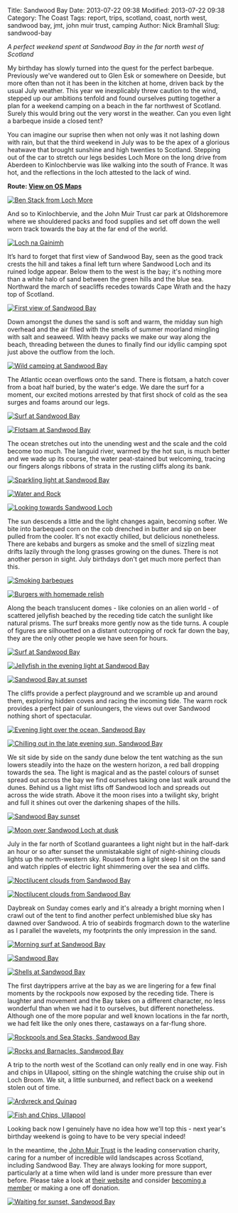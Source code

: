 Title: Sandwood Bay
Date: 2013-07-22 09:38
Modified: 2013-07-22 09:38
Category: The Coast
Tags: report, trips, scotland, coast, north west, sandwood bay, jmt,  john muir trust, camping
Author: Nick Bramhall
Slug: sandwood-bay

_A perfect weekend spent at Sandwood Bay in the far north west of Scotland_

My birthday has slowly turned into the quest for the perfect barbeque. Previously we've wandered out to Glen Esk or somewhere on Deeside, but more often than not it has been in the kitchen at home, driven back by the usual July weather. This year we inexplicably threw caution to the wind, stepped up our ambitions tenfold and found ourselves putting together a plan for a weekend camping  on a beach in the far northwest of Scotland. Surely this would bring out the very worst in the weather. Can you even light a barbeque inside a closed tent?

<!--more-->

You can imagine our suprise then when not only was it not lashing down with rain, but that the third weekend in July was to be the apex of a glorious heatwave that brought sunshine and high twenties to Scotland. Stepping out of the car to stretch our legs besides Loch More on the long drive from Aberdeen to Kinlochbervie was like walking into the south of France. It was hot, and the reflections in the loch attested to the lack of wind.

**Route:  [View on OS Maps](https://www.invertedworld.co.uk/hillwalking/hillwalk/392)**

[![Ben Stack from Loch More](http://farm6.staticflickr.com/5485/9370311995_9dc30b14fe_b.jpg)](http://flic.kr/p/fh2iin "Ben Stack from Loch More by Nick Bramhall, on Flickr")

And so to Kinlochbervie, and the John Muir Trust car park at Oldshoremore where we shouldered packs and food supplies and set off down the well worn track towards the bay at the far end of the world.

[![Loch na Gainimh](http://farm8.staticflickr.com/7400/10370365013_dc4a65e1cc_b.jpg)](http://flic.kr/p/gNoQdM "Loch na Gainimh by Nick Bramhall, on Flickr")

It’s hard to forget that first view of Sandwood Bay, seen as the good track crests the hill and takes a final left turn where Sandwood Loch and its ruined lodge appear. Below them to the west is the bay; it's nothing more than a white halo of sand between the green hills and the blue sea. Northward the march of seacliffs recedes towards Cape Wrath and the hazy top of Scotland.

[![First view of Sandwood Bay](http://farm8.staticflickr.com/7327/9373106182_eb92f5f090_b.jpg)](http://flic.kr/p/fhgBV1 "First view of Sandwood Bay by Nick Bramhall, on Flickr")

Down amongst the dunes the sand is soft and warm, the midday sun high overhead and the air filled with the smells of summer moorland mingling with salt and seaweed. With heavy packs we make our way along the beach, threading between the dunes to finally find our idyllic camping spot just above the outflow from the loch.

[![Wild camping at Sandwood Bay](http://farm8.staticflickr.com/7411/10370991375_d84ccf5db5_b.jpg)](http://flic.kr/p/gNs3q8 "Wild camping at Sandwood Bay by Nick Bramhall, on Flickr")

The Atlantic ocean overflows onto the sand. There is flotsam, a hatch cover from a boat half buried, by the water's edge. We dare the surf for a moment, our excited motions arrested by that first shock of cold as the sea surges and foams around our legs. 

[![Surf at Sandwood Bay](http://farm3.staticflickr.com/2890/10371239496_66b2795d3f_b.jpg)](http://flic.kr/p/gNtjb5 "Surf at Sandwood Bay by Nick Bramhall, on Flickr")

[![Flotsam at Sandwood Bay](http://farm4.staticflickr.com/3814/10371569645_7f95ed6f2c_b.jpg)](http://flic.kr/p/gNv1ji "Flotsam at Sandwood Bay by Nick Bramhall, on Flickr")

The ocean stretches out into the unending west and the scale and the cold become too much. The languid river, warmed by the hot sun, is much better and we wade up its course, the water peat-stained but welcoming, tracing our fingers alongs ribbons of strata in the rusting cliffs along its bank.

[![Sparkling light at Sandwood Bay](http://farm6.staticflickr.com/5524/10366088063_8983a0cb9c_b.jpg)](http://flic.kr/p/gN1UQg "Sparkling light at Sandwood Bay by Nick Bramhall, on Flickr")

[![Water and Rock](http://farm4.staticflickr.com/3815/10372061523_b18243b3e8_b.jpg)](http://flic.kr/p/gNxwwX "Water and Rock by Nick Bramhall, on Flickr")

[![Looking towards Sandwood Loch](http://farm4.staticflickr.com/3821/10371706253_ef0729ffc5_b.jpg)](http://flic.kr/p/gNvGVB "Looking towards Sandwood Loch by Nick Bramhall, on Flickr")

The sun descends a little and the light changes again, becoming softer. We bite into barbequed corn on the cob drenched in butter and sip on beer pulled from the cooler. It's not exactly chilled, but delicious nonetheless. There are kebabs and burgers as smoke and the smell of sizzling meat drifts lazily through the long grasses growing on the dunes. There is not another person in sight. July birthdays don't get much more perfect than this.

[![Smoking barbeques](http://farm3.staticflickr.com/2878/10366015274_077b7d004e_b.jpg)](http://flic.kr/p/gN1xch "Smoking barbeques by Nick Bramhall, on Flickr")

[![Burgers with homemade relish](http://farm4.staticflickr.com/3699/10366240946_17e1331229_b.jpg)](http://flic.kr/p/gN2Ghb "Burgers with homemade relish by Nick Bramhall, on Flickr")

Along the beach translucent domes - like colonies on an alien world - of  scattered jellyfish beached by the receding tide catch the sunlight like natural prisms. The surf breaks more gently now as the tide turns. A couple of figures are silhouetted on a distant outcropping of rock far down the bay, they are the only other people we have seen for hours.

[![Surf at Sandwood Bay](http://farm8.staticflickr.com/7412/9373673678_2d11f23fc9_b.jpg)](http://flic.kr/p/fhjwBq "Surf at Sandwood Bay by Nick Bramhall, on Flickr")

[![Jellyfish in the evening light at Sandwood Bay](http://farm6.staticflickr.com/5534/10366781093_f8f4526426_b.jpg)](http://flic.kr/p/gN5sR4 "Jellyfish in the evening light at Sandwood Bay by Nick Bramhall, on Flickr")

[![Sandwood Bay at sunset](http://farm6.staticflickr.com/5451/9339126849_b1f8263123_b.jpg)](http://flic.kr/p/fegt3r "Sandwood Bay at sunset by Nick Bramhall, on Flickr")

The cliffs provide a perfect playground and we scramble up and around them, exploring hidden coves and racing the incoming tide. The warm rock provides a perfect pair of sunloungers, the views out over Sandwood nothing short of spectacular.

[![Evening light over the ocean, Sandwood Bay](http://farm8.staticflickr.com/7424/10366852594_3432fbd677_b.jpg)](http://flic.kr/p/gN5Q6Q "Evening light over the ocean, Sandwood Bay by Nick Bramhall, on Flickr")

[![Chilling out in the late evening sun, Sandwood Bay](http://farm3.staticflickr.com/2859/10366652525_0bc49d75a7_b.jpg)](http://flic.kr/p/gN4NCn "Chilling out in the late evening sun, Sandwood Bay by Nick Bramhall, on Flickr")

We sit side by side on the sandy dune below the tent watching as the sun lowers steadily into the haze on the western horizon, a red ball dropping towards the sea. The light is magical and as the pastel colours of sunset spread out across the bay we find ourselves taking one last walk around the dunes. Behind us a light mist lifts off Sandwood loch and spreads out across the wide strath. Above it the moon rises into a twilight sky, bright and full it shines out over the darkening shapes of the hills.

[![Sandwood Bay sunset](http://farm6.staticflickr.com/5520/10367353083_376e8b3b0c_b.jpg)](http://flic.kr/p/gN8oSX "Sandwood Bay sunset by Nick Bramhall, on Flickr")

[![Moon over Sandwood Loch at dusk](http://farm4.staticflickr.com/3826/10367212105_7f2c0e6a29_b.jpg)](http://flic.kr/p/gN7EYi "Moon over Sandwood Loch at dusk by Nick Bramhall, on Flickr")

July in the far north of Scotland guarantees a light night but in the half-dark an hour or so after sunset the unmistakable sight of night-shining clouds lights up the north-western sky. Roused from a light sleep I sit on the sand and watch ripples of electric light shimmering over the sea and cliffs. 

[![Noctilucent clouds from Sandwood Bay](http://farm3.staticflickr.com/2893/10367507653_af5bdfd36f_b.jpg)](http://flic.kr/p/gN9bPX "Noctilucent clouds from Sandwood Bay by Nick Bramhall, on Flickr")

[![Noctilucent clouds from Sandwood Bay](http://farm8.staticflickr.com/7456/10371870755_0104ed2f99_b.jpg)](http://flic.kr/p/gNwxPR "Noctilucent clouds from Sandwood Bay by Nick Bramhall, on Flickr")

Daybreak on Sunday comes early and it's already a bright morning when I crawl out of the tent to find another perfect unblemished blue sky has dawned over Sandwood. A trio of seabirds frogmarch down to the waterline as I parallel the wavelets, my footprints the only impression in the sand.

[![Morning surf at Sandwood Bay](http://farm8.staticflickr.com/7304/10367621225_3a0eaf9e94_b.jpg)](http://flic.kr/p/gN9LA6 "Morning surf at Sandwood Bay by Nick Bramhall, on Flickr")

[![Sandwood Bay](http://farm3.staticflickr.com/2829/9341833388_d30f93e34b_b.jpg)](http://flic.kr/p/fevkAU "Sandwood Bay by Nick Bramhall, on Flickr")

[![Shells at Sandwood Bay](http://farm3.staticflickr.com/2836/10368190274_7b3e19c2a7_b.jpg)](http://flic.kr/p/gNcFKh "Shells at Sandwood Bay by Nick Bramhall, on Flickr")

The first daytrippers arrive at the bay as we are lingering for a few final moments by the rockpools now exposed by the receding tide. There is laughter and movement and the Bay takes on a different character, no less wonderful than when we had it to ourselves, but different nonetheless. Although one of the more popular and well known locations in the far north, we had felt like the only ones there, castaways on a far-flung shore.

[![Rockpools and Sea Stacks, Sandwood Bay](http://farm8.staticflickr.com/7407/10368353986_01289a6333_b.jpg)](http://flic.kr/p/gNdwpU "Rockpools and Sea Stacks, Sandwood Bay by Nick Bramhall, on Flickr")

[![Rocks and Barnacles, Sandwood Bay](http://farm8.staticflickr.com/7337/10368736923_8a97888d56_b.jpg)](http://flic.kr/p/gNfufg "Rocks and Barnacles, Sandwood Bay by Nick Bramhall, on Flickr")

A trip to the north west of the Scotland can only really end in one way. Fish and chips in Ullapool, sitting on the shingle watching the cruise ship out in Loch Broom. We sit, a little sunburned, and reflect back on a weekend stolen out of time.

[![Ardvreck and Quinag](http://farm4.staticflickr.com/3781/10369656476_d984ef4c41_b.jpg)](http://flic.kr/p/gNkcAC "Ardvreck and Quinag by Nick Bramhall, on Flickr")

[![Fish and Chips, Ullapool](http://farm3.staticflickr.com/2835/10376337916_e7d23e51b7_b.jpg)](http://flic.kr/p/gNVrKS "Fish and Chips, Ullapool by Nick Bramhall, on Flickr")

Looking back now I genuinely have no idea how we'll top this - next year's birthday weekend is going to have to be very special indeed! 

In the meantime, the [John Muir Trust](http://www.jmt.org/) is the leading conservation charity, caring for a number of incredible wild landscapes across Scotland, including Sandwood Bay. They are always looking for more support, particularly at a time when wild land is under more pressure than ever before. Please take a look at [their website](http://www.jmt.org/) and consider [becoming a member](http://www.jmt.org/become-a-member.asp) or making a one off donation.

[![Waiting for sunset, Sandwood Bay](http://farm6.staticflickr.com/5534/10367272353_46c28c4e3f_b.jpg)](http://flic.kr/p/gN7YT4 "Waiting for sunset, Sandwood Bay by Nick Bramhall, on Flickr")
